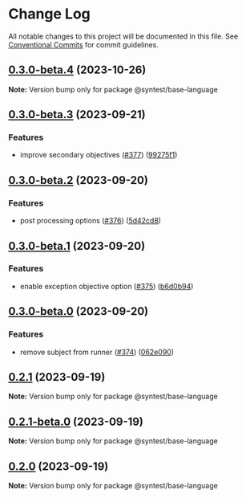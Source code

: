 # Change Log

All notable changes to this project will be documented in this file.
See [Conventional Commits](https://conventionalcommits.org) for commit guidelines.

## [0.3.0-beta.4](https://github.com/syntest-framework/syntest-framework/compare/@syntest/base-language@0.3.0-beta.3...@syntest/base-language@0.3.0-beta.4) (2023-10-26)

**Note:** Version bump only for package @syntest/base-language

## [0.3.0-beta.3](https://github.com/syntest-framework/syntest-framework/compare/@syntest/base-language@0.3.0-beta.2...@syntest/base-language@0.3.0-beta.3) (2023-09-21)

### Features

- improve secondary objectives ([#377](https://github.com/syntest-framework/syntest-framework/issues/377)) ([99275f1](https://github.com/syntest-framework/syntest-framework/commit/99275f111abe675e10f5a04b271e61d8ff0b0789))

## [0.3.0-beta.2](https://github.com/syntest-framework/syntest-framework/compare/@syntest/base-language@0.3.0-beta.1...@syntest/base-language@0.3.0-beta.2) (2023-09-20)

### Features

- post processing options ([#376](https://github.com/syntest-framework/syntest-framework/issues/376)) ([5d42cd8](https://github.com/syntest-framework/syntest-framework/commit/5d42cd8050d6d6601689201e445aedb66b54a699))

## [0.3.0-beta.1](https://github.com/syntest-framework/syntest-framework/compare/@syntest/base-language@0.3.0-beta.0...@syntest/base-language@0.3.0-beta.1) (2023-09-20)

### Features

- enable exception objective option ([#375](https://github.com/syntest-framework/syntest-framework/issues/375)) ([b6d0b94](https://github.com/syntest-framework/syntest-framework/commit/b6d0b949b6eaa8dd89410f0e72b564d649d65e7b))

## [0.3.0-beta.0](https://github.com/syntest-framework/syntest-framework/compare/@syntest/base-language@0.2.1...@syntest/base-language@0.3.0-beta.0) (2023-09-20)

### Features

- remove subject from runner ([#374](https://github.com/syntest-framework/syntest-framework/issues/374)) ([062e090](https://github.com/syntest-framework/syntest-framework/commit/062e090aff8fc8cc7af73fd0578dc63e91ce7a76))

## [0.2.1](https://github.com/syntest-framework/syntest-framework/compare/@syntest/base-language@0.2.1-beta.0...@syntest/base-language@0.2.1) (2023-09-19)

**Note:** Version bump only for package @syntest/base-language

## [0.2.1-beta.0](https://github.com/syntest-framework/syntest-framework/compare/@syntest/base-language@0.2.0-beta.70...@syntest/base-language@0.2.1-beta.0) (2023-09-19)

**Note:** Version bump only for package @syntest/base-language

## [0.2.0](https://github.com/syntest-framework/syntest-framework/compare/@syntest/base-language@0.2.0-beta.70...@syntest/base-language@0.2.0) (2023-09-19)

**Note:** Version bump only for package @syntest/base-language
